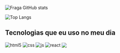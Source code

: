 ![Fraga GitHub stats](https://github-readme-stats.vercel.app/api?username=LucasBaffi&show_icons=true&theme=dracula&count_private=true)


![Top Langs](https://github-readme-stats.vercel.app/api/top-langs/?username=LucasBaffi&layout=compact)



## Tecnologias que eu uso no meu dia

<div style="display: inline_block">
  <img align="center" alt="html5" src="https://img.shields.io/badge/HTML5-E34F26?style=for-the-badge&logo=html5&logoColor=white" />
  <img align="center" alt="css" src="https://img.shields.io/badge/CSS3-1572B6?style=for-the-badge&logo=css3&logoColor=white" />
 <img align="center" alt="js" src="https://img.shields.io/badge/JavaScript-F7DF1E?style=for-the-badge&logo=javascript&logoColor=black" />
 <img align="center" alt="react" src="https://img.shields.io/badge/React-20232A?style=for-the-badge&logo=react&logoColor=61DAFB" />
  <img align="Center"src="![image](https://user-images.githubusercontent.com/102945722/222998259-f43dd6b7-218c-444d-8ce0-2e3650bf1461.png")/>


